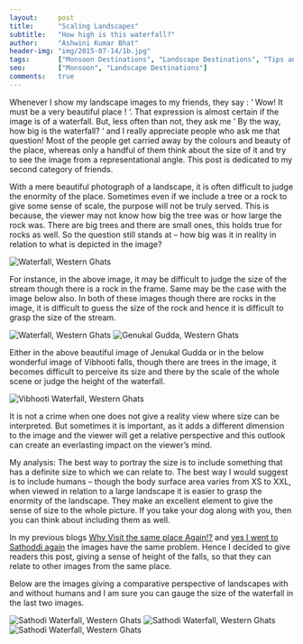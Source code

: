 ```yaml
---
layout:     post
title:      "Scaling Landscapes"
subtitle:   "How high is this waterfall?"
author:     "Ashwini Kumar Bhat"
header-img: "img/2015-07-14/1b.jpg"
tags:		["Monsoon Destinations", "Landscape Destinations", "Tips and Tricks"]
seo:		["Monsoon", "Landscape Destinations"]
comments:   true
---
```


<p>Whenever I show my landscape images to my friends, they say : ‘ Wow! It must be a very beautiful place ! ‘. That expression is almost certain if the image is of a waterfall. But, less often than not, they ask me ‘ By the way, how big is the waterfall? ‘ and I really appreciate people who ask me that question! Most of the people get carried away by the colours and beauty of the place, whereas only a handful of them think about the size of it and try to see the image from a representational angle. This post is dedicated to my second category of friends.</p>

<p>With a mere beautiful photograph of a landscape, it is often difficult to judge the enormity of the place. Sometimes even if we include a tree or a rock to give some sense of scale, the purpose will not be truly served. This is because, the viewer may not know how big the tree was or how large the rock was. There are big trees and there are small ones, this holds true for rocks as well. So the question still stands at – how big was it in reality in relation to what is depicted in the image?</p>

<img src="{{ site.baseurl}}/img/2015-07-14/1a.jpg" alt="Waterfall, Western Ghats">

<p>For instance, in the above image, it may be difficult to judge the size of the stream though there is a rock in the frame. Same may be the case with the image below also. In both of these images though there are rocks in the image, it is difficult to guess the size of the rock and hence it is difficult to grasp the size of the stream.</p>

<img src="{{ site.baseurl}}/img/2015-07-14/1b.jpg" alt="Waterfall, Western Ghats">
<img src="{{ site.baseurl}}/img/2015-07-14/2a.jpg" alt="Genukal Gudda, Western Ghats">

<p>Either in the above beautiful image of Jenukal Gudda or in the below wonderful image of Vibhooti falls, though there are trees in the image,  it becomes difficult to perceive its size and there by the scale of the whole scene or judge the height of the waterfall.</p>

<img src="{{ site.baseurl}}/img/2015-07-14/2b.jpg" alt="Vibhooti Waterfall, Western Ghats">

<p>It is not a crime when one does not give a reality view where size can be interpreted. But sometimes it is important, as it adds a different dimension to the image and the viewer will get a relative perspective and this outlook  can create an everlasting impact on the viewer’s mind.</p>

<p>My analysis:  The best way to portray the size is to include something that has a definite size to which we can relate to. The best way I would suggest is to include humans – though the body surface area varies from XS to XXL, when viewed in relation to a large landscape it is easier to grasp the enormity of the landscape. They make an excellent element to give the sense of size to the whole picture. If you take your dog along with you, then you can think about including them as well.</p>

<p>In my previous blogs <a href="http://www.landscape-wizards.com/home/inspired-landscapes/why-visit-the-same-place-again">Why Visit the same place Again!?</a> and <a href="http://www.landscape-wizards.com/home/inspired-landscapes/yes-i-went-to-sathoddi-again">yes I went to Sathoddi again</a> the images have the same problem.  Hence I decided to give readers this post, giving a sense of height of the falls, so that they can relate to other images from the same place.</p>

<p>Below are the images giving a comparative perspective of landscapes with and without humans and I am sure you can gauge the size of the waterfall in the last two images.</p>  

<img src="{{ site.baseurl}}/img/2015-07-14/1.jpg" alt="Sathodi Waterfall, Western Ghats">
<img src="{{ site.baseurl}}/img/2015-07-14/2.jpg" alt="Sathodi Waterfall, Western Ghats">
<img src="{{ site.baseurl}}/img/2015-07-14/3.jpg" alt="Sathodi Waterfall, Western Ghats">




